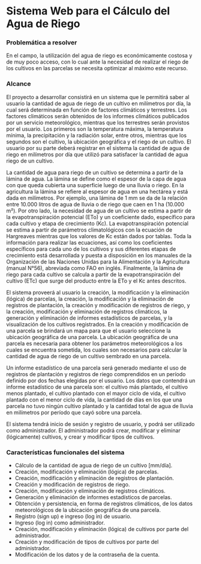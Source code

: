 # Sistema Web para el Cálculo del Agua de Riego
### Problemática a resolver
En el campo, la utilización del agua de riego es económicamente costosa y de muy poco acceso, con lo cual ante la necesidad de realizar el riego de los cultivos en las parcelas se necesita optimizar al máximo este recurso.

### Alcance
El proyecto a desarrollar consistirá en un sistema que le permitirá saber al usuario la cantidad de agua de riego de un cultivo en milímetros por día, la cual será determinada en función de factores climáticos y terrestres. Los factores climáticos serán obtenidos de los informes climáticos publicados por un servicio meteorológico, mientras que los terrestres serán provistos por el usuario. Los primeros son la temperatura máxima, la temperatura mínima, la precipitación y la radiación solar, entre otros, mientras que los segundos son el cultivo, la ubicación geográfica y el riego de un cultivo. El usuario por su parte deberá registrar en el sistema la cantidad de agua de riego en milímetros por día que utilizó para satisfacer la cantidad de agua riego de un cultivo.

La cantidad de agua para riego de un cultivo se determina a partir de la lámina de agua. La lámina se define como el espesor de la capa de agua con que queda cubierta una superficie luego de una lluvia o riego. En la agricultura la lámina se refiere al espesor de agua en una hectárea y está dada en milímetros. Por ejemplo, una lámina de 1 mm se da de la relación entre 10.000 litros de agua de lluvia o de riego que caen en 1 ha (10.000 m²). Por otro lado, la necesidad de agua de un cultivo se estima a partir de la evapotranspiración potencial (ETo) y un coeficiente dado, específico para cada cultivo y etapa de crecimiento (Kc). La evapotranspiración potencial se estima a partir de parámetros climatológicos con la ecuación de Hargreaves mientras que los valores de Kc están dados por tablas. Toda la información para realizar las ecuaciones, así como los coeficientes específicos para cada uno de los cultivos y sus diferentes etapas de crecimiento está desarrollada y puesta a disposición en los manuales de la Organización de las Naciones Unidas para la Alimentación y la Agricultura (manual N°56), abreviada como FAO en inglés. Finalmente, la lámina de riego para cada cultivo se calcula a partir de la evapotranspiración del cultivo (ETc) que surge del producto entre la ETo y el Kc antes descritos.

El sistema proveerá al usuario la creación, la modificación y la eliminación (lógica) de parcelas, la creación, la modificación y la eliminación de registros de plantación, la creación y modificación de registros de riego, y la creación, modificación y eliminación de registros climáticos, la generación y eliminación de informes estadísticos de parcelas, y la visualización de los cultivos registrados. En la creación y modificación de una parcela se brindará un mapa para que el usuario seleccione la ubicación geográfica de una parcela. La ubicación geográfica de una parcela es necesaria para obtener los parámetros meteorológicos a los cuales se encuentra sometida, los cuales son necesarios para calcular la cantidad de agua de riego de un cultivo sembrado en una parcela.

Un informe estadístico de una parcela será generado mediante el uso de registros de plantación y registros de riego comprendidos en un período definido por dos fechas elegidas por el usuario. Los datos que contendrá un informe estadístico de una parcela son: el cultivo más plantado, el cultivo menos plantado, el cultivo plantado con el mayor ciclo de vida, el cultivo plantado con el menor ciclo de vida, la cantidad de días en los que una parcela no tuvo ningún cultivo plantado y la cantidad total de agua de lluvia en milímetros por período que cayó sobre una parcela.

El sistema tendrá inicio de sesión y registro de usuario, y podrá ser utilizado como administrador. El administrador podrá crear, modificar y eliminar (lógicamente) cultivos, y crear y modificar tipos de cultivos.

### Características funcionales del sistema
- Cálculo de la cantidad de agua de riego de un cultivo [mm/día].
- Creación, modificación y eliminación (lógica) de parcelas.
- Creación, modificación y eliminación de registros de plantación.
- Creación y modificación de registros de riego.
- Creación, modificación y eliminación de registros climáticos.
- Generación y eliminación de informes estadísticos de parcelas.
- Obtención y persistencia, en forma de registros climáticos, de los datos meteorológicos de la ubicación geográfica de una parcela.
- Registro (sign up) e ingreso (log in) de usuario.
- Ingreso (log in) como administrador. 
- Creación, modificación y eliminación (lógica) de cultivos por parte del administrador.
- Creación y modificación de tipos de cultivos por parte del administrador.
- Modificación de los datos y de la contraseña de la cuenta.